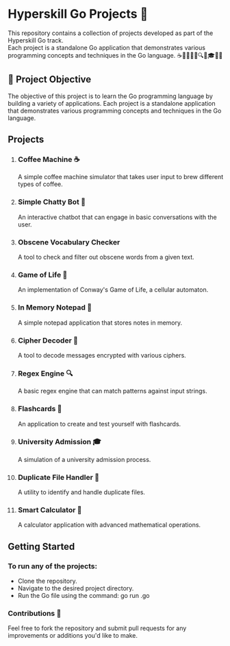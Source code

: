 # Hyperskill Go Projects 🚀

This repository contains a collection of projects developed as part of the Hyperskill Go track.
<br/>
Each project is a standalone Go application that demonstrates various programming concepts and techniques in the Go language.
☕️🤖🧬📝🔐🔍📒🎓📁🧮

## 🎯 Project Objective
    
The objective of this project is to learn the Go programming language by building a variety of applications. Each
project is a standalone application that demonstrates various programming concepts and techniques in the Go language.

## Projects

1. ### Coffee Machine ☕️

    A simple coffee machine simulator that takes user input to brew different types of coffee.

2. ### Simple Chatty Bot 🤖

    An interactive chatbot that can engage in basic conversations with the user.

3. ### Obscene Vocabulary Checker 

    A tool to check and filter out obscene words from a given text.

4. ### Game of Life 🧬

    An implementation of Conway's Game of Life, a cellular automaton.

5. ### In Memory Notepad 📝

    A simple notepad application that stores notes in memory.

6. ### Cipher Decoder 🔐

    A tool to decode messages encrypted with various ciphers.

7. ### Regex Engine 🔍

    A basic regex engine that can match patterns against input strings.

8. ### Flashcards 📒

    An application to create and test yourself with flashcards.

9. ### University Admission 🎓

    A simulation of a university admission process.

10. ### Duplicate File Handler 📁

    A utility to identify and handle duplicate files.

11. ### Smart Calculator 🧮

    A calculator application with advanced mathematical operations.

## Getting Started

### To run any of the projects:

- Clone the repository.
- Navigate to the desired project directory.
- Run the Go file using the command: go run <filename>.go

### Contributions 🤝

Feel free to fork the repository and submit pull requests for any improvements or additions you'd like to make.
